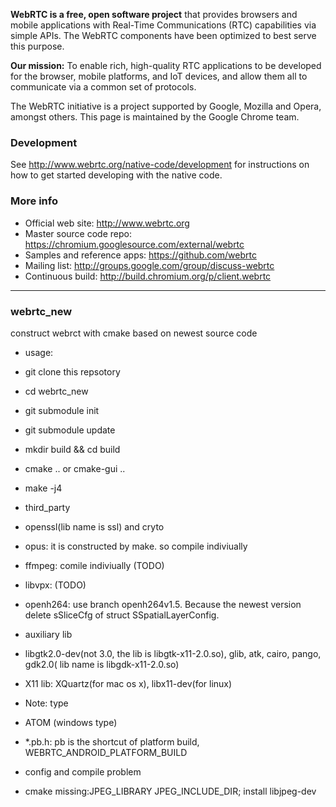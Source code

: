 **WebRTC is a free, open software project** that provides browsers and mobile
applications with Real-Time Communications (RTC) capabilities via simple APIs.
The WebRTC components have been optimized to best serve this purpose.

**Our mission:** To enable rich, high-quality RTC applications to be
developed for the browser, mobile platforms, and IoT devices, and allow them
all to communicate via a common set of protocols.

The WebRTC initiative is a project supported by Google, Mozilla and Opera,
amongst others. This page is maintained by the Google Chrome team.

### Development

See http://www.webrtc.org/native-code/development for instructions on how to get
started developing with the native code.

### More info

 * Official web site: http://www.webrtc.org
 * Master source code repo: https://chromium.googlesource.com/external/webrtc
 * Samples and reference apps: https://github.com/webrtc
 * Mailing list: http://groups.google.com/group/discuss-webrtc
 * Continuous build: http://build.chromium.org/p/client.webrtc

---------------

### webrtc_new
construct webrct with cmake based on newest source code

* usage:

 * git clone this repsotory
 * cd webrtc_new
 * git submodule init
 * git submodule update
 * mkdir build && cd build
 * cmake .. or cmake-gui ..
 * make -j4

* third_party

 * openssl(lib name is ssl) and cryto
 * opus: it is constructed by make. so compile indiviually
 * ffmpeg: comile indiviually (TODO)
 * libvpx: (TODO)
 * openh264: use branch openh264v1.5. Because the newest version delete sSliceCfg of struct SSpatialLayerConfig.


* auxiliary lib

 * libgtk2.0-dev(not 3.0, the lib is libgtk-x11-2.0.so), glib, atk, cairo, pango, gdk2.0( lib name is libgdk-x11-2.0.so)
 * X11 lib: XQuartz(for mac os x), libx11-dev(for linux)


* Note: type

 * ATOM (windows type)
 * *.pb.h:  pb is the shortcut of platform build, WEBRTC_ANDROID_PLATFORM_BUILD

* config and compile problem
 * cmake missing:JPEG_LIBRARY JPEG_INCLUDE_DIR; install libjpeg-dev